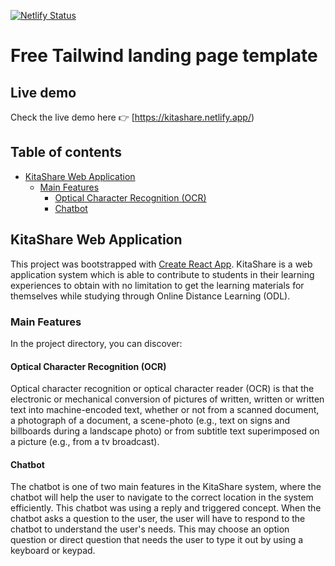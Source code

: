 [![Netlify Status](https://api.netlify.com/api/v1/badges/313ee6a2-a335-4b97-b8b8-d03a4fa6c540/deploy-status)](https://app.netlify.com/sites/kitashare/deploys)

# Free Tailwind landing page template

## Live demo

Check the live demo here 👉️ [https://kitashare.netlify.app/)

## Table of contents

* [KitaShare Web Application](#usage)
  * [Main Features](#available-scripts)
    * [Optical Character Recognition (OCR)](#ocr)
    * [Chatbot](#chatbot)

## KitaShare Web Application

This project was bootstrapped with [Create React App](https://github.com/facebook/create-react-app).
KitaShare is a web application system which is able to contribute to students in their learning experiences to obtain with no limitation to get the learning materials for themselves while studying through Online Distance Learning (ODL).

### Main Features

In the project directory, you can discover:

#### Optical Character Recognition (OCR)

Optical character recognition or optical character reader (OCR) is that the electronic or mechanical conversion of pictures of written, written or written text into machine-encoded text, whether or not from a scanned document, a photograph of a document, a scene-photo (e.g., text on signs and billboards during a landscape photo) or from subtitle text superimposed on a picture (e.g., from a tv broadcast). 

#### Chatbot

The chatbot is one of two main features in the KitaShare system, where the chatbot will help the user to navigate to the correct location in the system efficiently. This chatbot was using a reply and triggered concept. When the chatbot asks a question to the user, the user will have to respond to the chatbot to understand the user's needs. This may choose an option question or direct question that needs the user to type it out by using a keyboard or keypad. 

